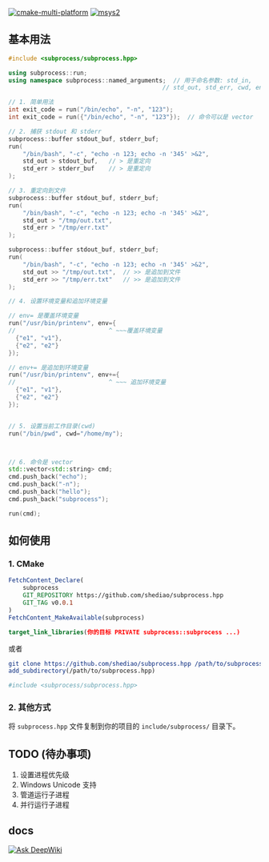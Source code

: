 
[![cmake-multi-platform](https://github.com/shediao/subprocess.hpp/actions/workflows/cmake-multi-platform.yml/badge.svg)](https://github.com/shediao/subprocess.hpp/actions/workflows/cmake-multi-platform.yml)
[![msys2](https://github.com/shediao/subprocess.hpp/actions/workflows/msys2.yml/badge.svg)](https://github.com/shediao/subprocess.hpp/actions/workflows/msys2.yml)

## 基本用法

```cpp
#include <subprocess/subprocess.hpp>

using subprocess::run;
using namespace subprocess::named_arguments;  // 用于命名参数: std_in,
                                           // std_out, std_err, cwd, env

// 1. 简单用法
int exit_code = run("/bin/echo", "-n", "123");
int exit_code = run({"/bin/echo", "-n", "123"});  // 命令可以是 vector

// 2. 捕获 stdout 和 stderr
subprocess::buffer stdout_buf, stderr_buf;
run(
    "/bin/bash", "-c", "echo -n 123; echo -n '345' >&2",
    std_out > stdout_buf,   // > 是重定向
    std_err > stderr_buf    // > 是重定向
);

// 3. 重定向到文件
subprocess::buffer stdout_buf, stderr_buf;
run(
    "/bin/bash", "-c", "echo -n 123; echo -n '345' >&2",
    std_out > "/tmp/out.txt",
    std_err > "/tmp/err.txt"
);

subprocess::buffer stdout_buf, stderr_buf;
run(
    "/bin/bash", "-c", "echo -n 123; echo -n '345' >&2",
    std_out >> "/tmp/out.txt",  // >> 是追加到文件
    std_err >> "/tmp/err.txt"   // >> 是追加到文件
);

// 4. 设置环境变量和追加环境变量

// env= 是覆盖环境变量
run("/usr/bin/printenv", env={
//                          ^ ~~~覆盖环境变量
  {"e1", "v1"},
  {"e2", "e2"}
});

// env+= 是追加到环境变量
run("/usr/bin/printenv", env+={
//                          ^ ~~~ 追加环境变量
  {"e1", "v1"},
  {"e2", "e2"}
});


// 5. 设置当前工作目录(cwd)
run("/bin/pwd", cwd="/home/my");



// 6. 命令是 vector
std::vector<std::string> cmd;
cmd.push_back("echo");
cmd.push_back("-n");
cmd.push_back("hello");
cmd.push_back("subprocess");

run(cmd);

```

## 如何使用

### 1. CMake

```cmake
FetchContent_Declare(
    subprocess
    GIT_REPOSITORY https://github.com/shediao/subprocess.hpp
    GIT_TAG v0.0.1
)
FetchContent_MakeAvailable(subprocess)

target_link_libraries(你的目标 PRIVATE subprocess::subprocess ...)
```

或者

```cmake
git clone https://github.com/shediao/subprocess.hpp /path/to/subprocess.hpp
add_subdirectory(/path/to/subprocess.hpp)

#include <subprocess/subprocess.hpp>
```

### 2. 其他方式

将 `subprocess.hpp` 文件复制到你的项目的 `include/subprocess/` 目录下。

## TODO (待办事项)

1. 设置进程优先级
2. Windows Unicode 支持
3. 管道运行子进程
4. 并行运行子进程

## docs
[![Ask DeepWiki](https://deepwiki.com/badge.svg)](https://deepwiki.com/shediao/subprocess.hpp)
